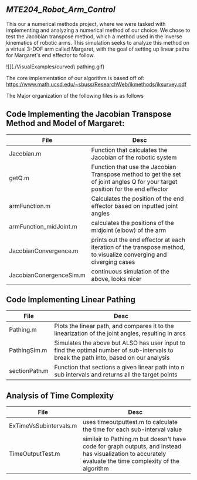 ***MTE204_Robot_Arm_Control***
---------------------------------------------
This our a numerical methods project, where we were tasked with implementing and analyzing a numerical method of our choice. We chose to test the Jacobian transpose method, which a method used in the inverse kinematics of robotic arms. This simulation seeks to analyze this method on a virtual 3-DOF arm called Margaret, with the goal of setting up linear paths for Margaret's end effector to follow.

![](./VisualExamples/curved\ pathing.gif)



The core implementation of our algorithm is based off of: https://www.math.ucsd.edu/~sbuss/ResearchWeb/ikmethods/iksurvey.pdf

The Major organization of the following files is as follows

Code Implementing the Jacobian Transpose Method and Model of Margaret:
----------------------------------------------
|File| Desc|
|--|--|
| Jacobian.m |Function that calculates the Jacobian of the robotic system |
|getQ.m | Function that use the Jacobian Transpose method to get the set of joint angles Q for your target position for the end effector |
|armFunction.m | Calculates the position of the end effector based on inputted joint angles |
|armFunction_midJoint.m|calculates the positions of the midjoint (elbow) of the arm|
|JacobianConvergence.m|prints out the end effector at each iteration of the transpose method, to visualize converging and diverging cases|
|JacobianConergenceSim.m|continuous simulation of the above, looks nicer |

Code Implementing Linear Pathing
--------------------------------------------
|File|Desc|
|--|--|
|Pathing.m| Plots the linear path, and compares it to the linearization of the joint angles, resulting in arcs|
|PathingSim.m | Simulates the above but ALSO has user input to find the optimal number of sub-intervals to break the path into, based on our analysis|
|sectionPath.m |Function that sections a given linear path into n sub intervals and returns all the target points|

Analysis of Time Complexity
--------------------------------------
|File|Desc|
|--|--|
|ExTimeVsSubintervals.m | uses timeoutputtest.m to calculate the time for each sub-interval value|
TimeOutputTest.m | similair to Pathing.m but doesn't have code for graph outputs, and instead has visualization to accurately evaluate the time complexity of the algorithm|

